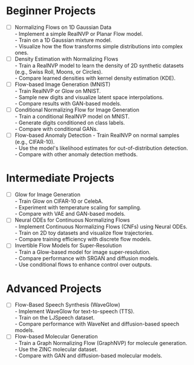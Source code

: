 # Beginner Projects
- [ ] Normalizing Flows on 1D Gaussian Data <br/>
      - Implement a simple RealNVP or Planar Flow model.<br/>
      - Train on a 1D Gaussian mixture model.<br/>
      - Visualize how the flow transforms simple distributions into complex ones.<br/>
- [ ] Density Estimation with Normalizing Flows <br/>
      - Train a RealNVP model to learn the density of 2D synthetic datasets (e.g., Swiss Roll, Moons, or Circles).<br/>
      - Compare learned densities with kernel density estimation (KDE).<br/>
- [ ] Flow-based Image Generation (MNIST) <br/>
      - Train RealNVP or Glow on MNIST.<br/>
      - Sample new digits and visualize latent space interpolations.<br/>
      - Compare results with GAN-based models.<br/>
- [ ] Conditional Normalizing Flow for Image Generation<br/>
      - Train a conditional RealNVP model on MNIST. <br/>
      - Generate digits conditioned on class labels. <br/>
      - Compare with conditional GANs. <br/>
- [ ] Flow-based Anomaly Detection
      - Train RealNVP on normal samples (e.g., CIFAR-10). <br/>
      - Use the model's likelihood estimates for out-of-distribution detection. <br/>
      - Compare with other anomaly detection methods. <br/>
      
# Intermediate Projects
- [ ] Glow for Image Generation  <br/>
      - Train Glow on CIFAR-10 or CelebA.  <br/>
      - Experiment with temperature scaling for sampling.  <br/>
      - Compare with VAE and GAN-based models.  <br/>
- [ ] Neural ODEs for Continuous Normalizing Flows  <br/>
      - Implement Continuous Normalizing Flows (CNFs) using Neural ODEs.  <br/>
      - Train on 2D toy datasets and visualize flow trajectories.  <br/>
      - Compare training efficiency with discrete flow models.  <br/>
- [ ] Invertible Flow Models for Super-Resolution  <br/>
      - Train a Glow-based model for image super-resolution.  <br/>
      - Compare performance with SRGAN and diffusion models.  <br/>
      - Use conditional flows to enhance control over outputs. <br/>

# Advanced Projects
- [ ] Flow-Based Speech Synthesis (WaveGlow) <br/>
      - Implement WaveGlow for text-to-speech (TTS). <br/>
      - Train on the LJSpeech dataset. <br/>
      - Compare performance with WaveNet and diffusion-based speech models. <br/>
- [ ] Flow-based Molecular Generation <br/>
      - Train a Graph Normalizing Flow (GraphNVP) for molecule generation. <br/>
      - Use the ZINC molecular dataset. <br/>
      - Compare with GAN and diffusion-based molecular models.<br/>
